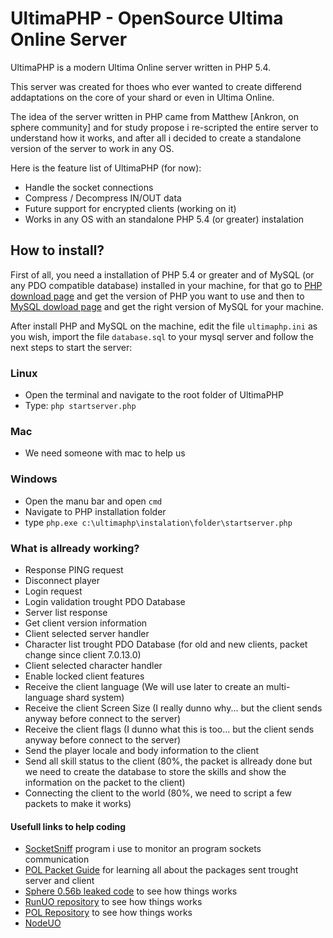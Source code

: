 # UltimaPHP - OpenSource Ultima Online Server

UltimaPHP is a modern Ultima Online server written in PHP 5.4.

This server was created for thoes who ever wanted to create differend addaptations on the core of your shard or even in Ultima Online.

The idea of the server written in PHP came from Matthew [Ankron, on sphere community] and for study propose i re-scripted the entire server to understand how it works, and after all i decided to create a standalone version of the server to work in any OS.

Here is the feature list of UltimaPHP (for now):

 * Handle the socket connections
 * Compress / Decompress IN/OUT data
 * Future support for encrypted clients (working on it)
 * Works in any OS with an standalone PHP 5.4 (or greater) instalation


## How to install?

First of all, you need a installation of PHP 5.4 or greater and of MySQL (or any PDO compatible database) installed in your machine, for that go to [PHP download page](http://php.net/downloads.php) and get the version of PHP you want to use and then to [MySQL dowload page](http://dev.mysql.com/downloads/mysql/) and get the right version of MySQL for your machine.

After install PHP and MySQL on the machine, edit the file ```ultimaphp.ini``` as you wish, import the file ```database.sql``` to your mysql server and follow the next steps to start the server:

### Linux

 * Open the terminal and navigate to the root folder of UltimaPHP
 * Type: ```php startserver.php```


### Mac

 * We need someone with mac to help us

### Windows

 * Open the manu bar and open ```cmd```
 * Navigate to PHP installation folder
 * type ```php.exe c:\ultimaphp\instalation\folder\startserver.php```


### What is allready working?

 * Response PING request
 * Disconnect player
 * Login request
 * Login validation trought PDO Database
 * Server list response
 * Get client version information
 * Client selected server handler
 * Character list trought PDO Database (for old and new clients, packet change since client 7.0.13.0)
 * Client selected character handler
 * Enable locked client features
 * Receive the client language (We will use later to create an multi-language shard system)
 * Receive the client Screen Size (I really dunno why... but the client sends anyway before connect to the server)
 * Receive the client flags (I dunno what this is too... but the client sends anyway before connect to the server)
 * Send the player locale and body information to the client
 * Send all skill status to the client (80%, the packet is allready done but we need to create the database to store the skills and show the information on the packet to the client)
 * Connecting the client to the world (80%, we need to script a few packets to make it works)


 #### Usefull links to help coding

 * [SocketSniff](http://nirsoft.net/utils/socket_sniffer.html) program i use to monitor an program sockets communication
 * [POL Packet Guide](http://docs.polserver.com/packets/index.php) for learning all about the packages sent trought server and client
 * [Sphere 0.56b leaked code](https:///github.com/necr0potenc3/Sphere) to see how things works
 * [RunUO repository](https://github.com/runuo/runuo) to see how things works
 * [POL Repository](https://github.com/polserver/polserver) to see how things works
 * [NodeUO](https://github.com/chjj/node-uo)